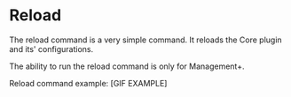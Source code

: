 # Reload

The reload command is a very simple command. It reloads the Core plugin and its' configurations.

The ability to run the reload command is only for Management+.

Reload command example: \[GIF EXAMPLE\]

